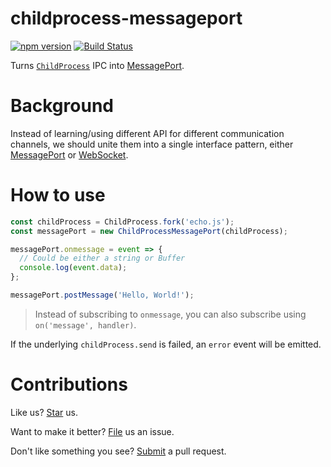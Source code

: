 # childprocess-messageport

[![npm version](https://badge.fury.io/js/childprocess-messageport.svg)](https://badge.fury.io/js/childprocess-messageport) [![Build Status](https://travis-ci.org/compulim/childprocess-messageport.svg?branch=master)](https://travis-ci.org/compulim/childprocess-messageport)

Turns [`ChildProcess`](https://nodejs.org/api/child_process.html) IPC into [MessagePort](https://developer.mozilla.org/en-US/docs/Web/API/MessagePort).

# Background

Instead of learning/using different API for different communication channels, we should unite them into a single interface pattern, either [MessagePort](https://developer.mozilla.org/en-US/docs/Web/API/MessagePort) or [WebSocket](https://developer.mozilla.org/en-US/docs/Web/API/WebSocket).

# How to use

```js
const childProcess = ChildProcess.fork('echo.js');
const messagePort = new ChildProcessMessagePort(childProcess);

messagePort.onmessage = event => {
  // Could be either a string or Buffer
  console.log(event.data);
};

messagePort.postMessage('Hello, World!');
```

> Instead of subscribing to `onmessage`, you can also subscribe using `on('message', handler)`.

If the underlying `childProcess.send` is failed, an `error` event will be emitted.

# Contributions

Like us? [Star](https://github.com/compulim/childprocess-messageport/stargazers) us.

Want to make it better? [File](https://github.com/compulim/childprocess-messageport/issues) us an issue.

Don't like something you see? [Submit](https://github.com/compulim/childprocess-messageport/pulls) a pull request.
